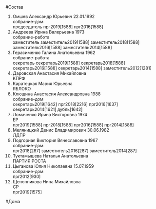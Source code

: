#Состав  
1. Омшев Александр Юрьевич 22.01.1992  
    собрание-дом  
    председатель прг2019[1588] прг2016[1588]  
2. Андреева Ирина Валерьевна 1973  
    собрание-работа  
    заместитель заместитель2019[1588] заместитель2018[1588] заместитель2016[1588] заместитель2014[1588]  
3. Герасименко Галина Анатольевна 1962  
    собрание-работа  
    секретарь секретарь2019[1588] секретарь2018[1588] секретарь2016[1588] секретарь2014[1588] заместитель2012[1281]  
4. Даровская Анастасия Михайловна  
    КПРФ  
5. Каратецкая Мария Юрьевна  
    ЯБЛОКО  
6. Клюшина Анастасия Александровна 1988  
    собрание-дом  
    секретарь2019[1642] прг2018[2216] прг2016[1637] секретарь2014[1621] дубль[1642]  
7. Ломаченко Ирина Викторовна 1974  
    ЕР  
    прг2019[1588] прг2018[1588] прг2016[1588] прг2014[1588]  
8. Меляницкий Денис Владимирович 30.06.1982  
    ЛДПР  
9. Подгорная Виктория Вячеславовна 1967  
    собрание-дом  
    прг2018[287] заместитель2016[287] заместитель2014[287]  
10. Туктамышева Наталья Анатольевна  
    ПАРТИЯ РОСТА  
11. Цыганова Юлия Николаевна 15.07.1959  
    собрание-дом  
    прг2012[930]  
12. Щепонникова Нина Михайловна  
    СР  
    прг2019[1575]  
  
#Дома  
